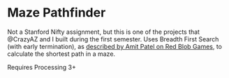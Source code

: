 # Maze Pathfinder
Not a Stanford Nifty assignment, but this is one of the projects that @CrazyAZ and I built during the first semester. Uses Breadth First Search (with early termination), as [described by Amit Patel on Red Blob Games](http://www.redblobgames.com/pathfinding/a-star/introduction.html), to calculate the shortest path in a maze.

Requires Processing 3+